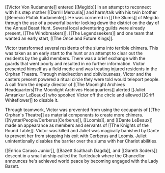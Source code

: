 [[Victor Von Rudamente]] entered [[Megido]] in an attempt to reconnect with his step mother [[Darrill Mercuria]] and harm/talk with his twin brother [[Benecio Plutok Rudamente]]. He was cornered in [[The Slums]] of Megido through the use of a powerful barrier locking down the district on the day of the Annual Beast Hunt. Several local adventuring guilds were already present, [[The Windbreakers]], [[The Legendseekers]] and one team that wanted an early start, [[The Once and Future Kings]]. 

Victor transformed several residents of the slums into terrible chimera. This was taken as an early start to the hunt or an attempt to clear out the residents by the guild members. There was a brief exchange with the guards that went poorly and resulted in no further information. Victor presented himself as a field medic and was treating injured residents in the Orphan Theatre. Through misdirection and obliviousness, Victor and the casters present powered a ritual circle they were told would teleport people. A call from the deputy director of [[The Moonlight Archives Headquarters|The Moonlight Archives Headquarters]] alerted [[Juliet Amrankur LeBeaux]] who spooked Victor off the circle and allowed [[Griff Whiteflower]] to disable it. 

Through teamwork, Victor was prevented from using the occupants of [[The Orphan's Theatre]] as material components to create more chimera. [[Nystar/People/Cerberus|Cerberus]], [[Loomis]], and [[Dante LeBeaux]] made an appearance as members and servants of [[The Knights of the Round Table]]. Victor was killed and Juliet was magically banished by Dante to prevent her from stopping his exit with Cerberus and Loomis. Juliet unintentionally disables the barrier over the slums with her Chariot abilities.

[[Enrico Caruso Junior]], [[Bazett Scáthach Dagda]], and [[Gareth Soders]] descent in a small airship called the Turtleduck where the Chancellor announces he's achieved world peace by becoming engaged with the Lady Bazett. 